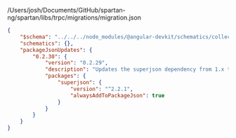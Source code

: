/Users/josh/Documents/GitHub/spartan-ng/spartan/libs/trpc/migrations/migration.json
```json
{
	"$schema": "../../../node_modules/@angular-devkit/schematics/collection-schema.json",
	"schematics": {},
	"packageJsonUpdates": {
		"0.2.30": {
			"version": "0.2.29",
			"description": "Updates the superjson dependency from 1.x to 2.x",
			"packages": {
				"superjson": {
					"version": "^2.2.1",
					"alwaysAddToPackageJson": true
				}
			}
		}
	}
}

```

